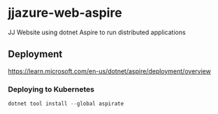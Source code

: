 # jjazure-web-aspire
JJ Website using dotnet Aspire to run distributed applications

## Deployment

https://learn.microsoft.com/en-us/dotnet/aspire/deployment/overview

### Deploying to Kubernetes

```powershell
dotnet tool install --global aspirate
```